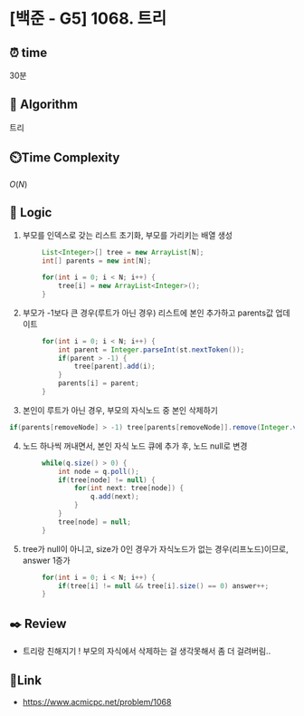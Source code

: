 # [백준 - G5] 1068. 트리

## ⏰  **time**
30분

## :pushpin: **Algorithm**
트리

## ⏲️**Time Complexity**
$O(N)$

## :round_pushpin: **Logic**
1. 부모를 인덱스로 갖는 리스트 초기화, 부모를 가리키는 배열 생성
```java
        List<Integer>[] tree = new ArrayList[N];
        int[] parents = new int[N];

        for(int i = 0; i < N; i++) {
            tree[i] = new ArrayList<Integer>();
        }
```
2. 부모가 -1보다 큰 경우(루트가 아닌 경우) 리스트에 본인 추가하고 parents값 업데이트
```java
        for(int i = 0; i < N; i++) {
            int parent = Integer.parseInt(st.nextToken());
            if(parent > -1) {
                tree[parent].add(i);
            }
            parents[i] = parent;
        }
```
3. 본인이 루트가 아닌 경우, 부모의 자식노드 중 본인 삭제하기
```java
if(parents[removeNode] > -1) tree[parents[removeNode]].remove(Integer.valueOf(removeNode)); // 삭제할 노드가 루트가 아닌 경우

```
4. 노드 하나씩 꺼내면서, 본인 자식 노드 큐에 추가 후, 노드 null로 변경
```java
        while(q.size() > 0) {
            int node = q.poll();
            if(tree[node] != null) {
                for(int next: tree[node]) {
                    q.add(next);
                }
            }
            tree[node] = null;
        }
```
5. tree가 null이 아니고, size가 0인 경우가 자식노드가 없는 경우(리프노드)이므로, answer 1증가
```java
        for(int i = 0; i < N; i++) {
            if(tree[i] != null && tree[i].size() == 0) answer++;
        }
```


## :black_nib: **Review**
- 트리랑 친해지기 ! 부모의 자식에서 삭제하는 걸 생각못해서 좀 더 걸려버림..

## 📡**Link**
- https://www.acmicpc.net/problem/1068
